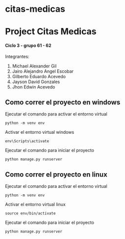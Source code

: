 # citas-medicas
# Project Citas Medicas
#### Ciclo 3 - grupo 61 - 62 

Integrantes:
1. Michael Alexander Gil
2. Jairo Alejandro Angel Escobar
3. Gilberto Eduardo Acevedo
4. Jayson David Gonzales
5. Jhon Edwin Acevedo

## Como correr el proyecto en windows
Ejecutar el comando para activar el entorno virtual 

```python -m venv env```  

Activar el entorno virtual windows

```env\Scripts\activate```

Ejecutar el comando para iniciar el proyecto 

```python manage.py runserver```

## Como correr el proyecto en linux
Ejecutar el comando para activar el entorno virtual 

```python -m venv env```

Activar el entorno virtual linux 

```source env/bin/activate```

Ejecutar el comando para iniciar el proyecto 

```python manage.py runserver```
